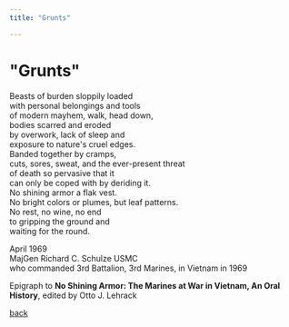 ```yaml
---
title: "Grunts"

---
```


# "Grunts"

Beasts of burden sloppily loaded  
with personal belongings and tools  
of modern mayhem, walk, head down,  
bodies scarred and eroded  
by overwork, lack of sleep and  
exposure to nature's cruel edges.  
Banded together by cramps,  
cuts, sores, sweat, and the ever-present threat  
of death so pervasive that it  
can only be coped with by deriding it.  
No shining armor a flak vest.  
No bright colors or plumes, but leaf patterns.  
No rest, no wine, no end  
to gripping the ground and  
waiting for the round.  

April 1969  
MajGen Richard C. Schulze USMC  
who commanded 3rd Battalion, 3rd Marines, in Vietnam in 1969  

Epigraph to **No Shining Armor: The Marines at War in Vietnam, An Oral History**, edited by Otto J. Lehrack


[back](./)
